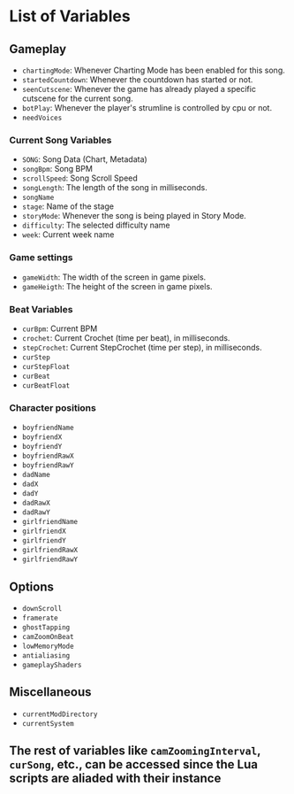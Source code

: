 # List of Variables

## Gameplay

- `chartingMode`: Whenever Charting Mode has been enabled for this song.
- `startedCountdown`: Whenever the countdown has started or not.
- `seenCutscene`: Whenever the game has already played a specific cutscene for the current song.
- `botPlay`: Whenever the player's strumline is controlled by cpu or not.
- `needVoices`

### Current Song Variables

- `SONG`: Song Data (Chart, Metadata)
- `songBpm`: Song BPM
- `scrollSpeed`: Song Scroll Speed
- `songLength`: The length of the song in milliseconds.
- `songName`
- `stage`: Name of the stage
- `storyMode`: Whenever the song is being played in Story Mode.
- `difficulty`: The selected difficulty name
- `week`: Current week name

### Game settings

- `gameWidth`: The width of the screen in game pixels.
- `gameHeigth`: The height of the screen in game pixels.

### Beat Variables

- `curBpm`: Current BPM
- `crochet`: Current Crochet (time per beat), in milliseconds.
- `stepCrochet`: Current StepCrochet (time per step), in milliseconds.
- `curStep`
- `curStepFloat`
- `curBeat`
- `curBeatFloat`

### Character positions

- `boyfriendName`
- `boyfriendX`
- `boyfriendY`
- `boyfriendRawX`
- `boyfriendRawY`
- `dadName`
- `dadX`
- `dadY`
- `dadRawX`
- `dadRawY`
- `girlfriendName`
- `girlfriendX`
- `girlfriendY`
- `girlfriendRawX`
- `girlfriendRawY`

## Options

- `downScroll`
- `framerate`
- `ghostTapping`
- `camZoomOnBeat`
- `lowMemoryMode`
- `antialiasing`
- `gameplayShaders`

## Miscellaneous

- `currentModDirectory`
- `currentSystem`

## The rest of variables like `camZoomingInterval`, `curSong`, etc., can be accessed since the Lua scripts are aliaded with their instance
